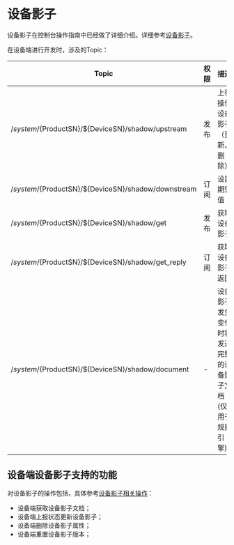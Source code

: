 # 设备影子

设备影子在控制台操作指南中已经做了详细介绍。详细参考[设备影子](uiot-core/console_guide/device_shadow/waht_is_deviceshadow)。

在设备端进行开发时，涉及的Topic：

| Topic                                               | 权限 | 描述                                                       |
| --------------------------------------------------- | ---- | ---------------------------------------------------------- |
| /$system/${ProductSN}/${DeviceSN}/shadow/upstream   | 发布 | 上行操作设备影子（更新、删除）                             |
| /$system/${ProductSN}/${DeviceSN}/shadow/downstream | 订阅 | 设置期望值                                                 |
| /$system/${ProductSN}/${DeviceSN}/shadow/get        | 发布 | 获取设备影子                                               |
| /$system/${ProductSN}/${DeviceSN}/shadow/get_reply  | 订阅 | 获取设备影子返回                                           |
| /$system/${ProductSN}/${DeviceSN}/shadow/document   | -    | 设备影子发生变化时将发送完整的设备影子文档(仅用于规则引擎) |



## 设备端设备影子支持的功能

对设备影子的操作包括，具体参考[设备影子相关操作](uiot-core/console_guide/device_shadow/operation_guide)：

- 设备端获取设备影子文档；
- 设备端上报状态更新设备影子；
- 设备端删除设备影子属性；
- 设备端重置设备影子版本；


